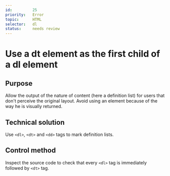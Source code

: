 ```yaml
---
id:         25
priority:   Error
topic:      HTML
selector:   dl
status:     needs review
---
```


# Use a dt element as the first child of a dl element

## Purpose

Allow the output of the nature of content (here a definition list) for users that don't perceive the original layout.
Avoid using an element because of the way he is visually returned.

## Technical solution

Use `<dl>`, `<dt>` and `<dd>` tags to mark definition lists.

## Control method

Inspect the source code to check that every `<dl>` tag is immediately followed by `<dt>` tag.
